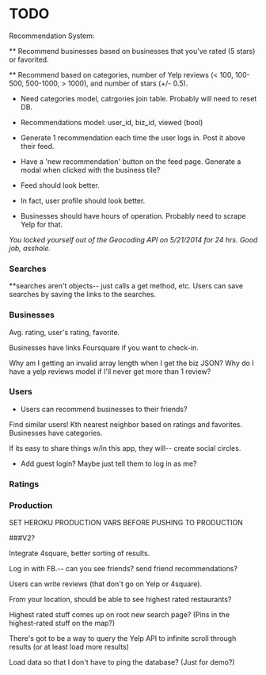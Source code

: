 # TODO

Recommendation System:

** Recommend businesses based on businesses that you've rated (5 stars) or favorited.

** Recommend based on categories, number of Yelp reviews (< 100, 100-500, 500-1000, > 1000), and number of stars (+/- 0.5).

* Need categories model, catrgories join table. Probably will need to reset DB.

* Recommendations model: user_id, biz_id, viewed (bool)

* Generate 1 recommendation each time the user logs in. Post it above their feed.

* Have a 'new recommendation' button on the feed page. Generate a modal when clicked with the business tile?






<!-- Smooth scroll to the business tile when you hover over a marker on the search results page. -->
 
<!-- Look into caching for mobile- my app is super slow on my phone. -->































* Feed should look better.

* In fact, user profile should look better.

* Businesses should have hours of operation. Probably need to scrape Yelp for that.





_You locked yourself out of the Geocoding API on 5/21/2014 for 24 hrs. Good job, asshole._ 


### Searches


**searches aren't objects-- just calls a get method, etc. Users can save searches by saving the links to the searches.




### Businesses

Avg. rating, user's rating, favorite.




Businesses have links <!-- to Yelp if you want to review and --> Foursquare if you want to check-in.

Why am I getting an invalid array length when I get the biz JSON? Why do I have a yelp reviews model if I'll never get more than 1 review?


### Users

* Users can recommend businesses to their friends?



Find similar users! Kth nearest neighbor based on ratings and favorites. Businesses have categories.



If its easy to share things w/in this app, they will-- create social circles.


* Add guest login? Maybe just tell them to log in as me?

### Ratings




### Production

SET HEROKU PRODUCTION VARS BEFORE PUSHING TO PRODUCTION



###V2?

Integrate 4square, better sorting of results.

Log in with FB.-- can you see friends? send friend recommendations?

Users can write reviews (that don't go on Yelp or 4square).

From your location, should be able to see highest rated restaurants? 

Highest rated stuff comes up on root new search page? (Pins in the highest-rated stuff on the map?)

There's got to be a way to query the Yelp API to infinite scroll through results (or at least load more results)

Load data so that I don't have to ping the database? (Just for demo?)


